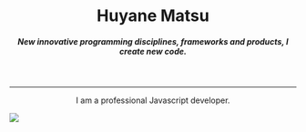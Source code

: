 <h1 align="center">
    <b>
        Huyane Matsu
    </b>
</h1>

<h5 align="center">
    New innovative programming disciplines, frameworks and products, I create new code.
</h5>

<br>

___

<p align="center">
    I am a professional Javascript developer.
</p>

<p align="center">
    <img
        align="center"
        src="https://github-readme-stats.vercel.app/api/top-langs/?username=HuyaneMatsu&layout=compact&card_width=443&show_icons=true&show_icons=true&theme=calm&hide_border=true"
        style="margin-left:auto; margin-right:auto; display:block;"
    />
</p>
